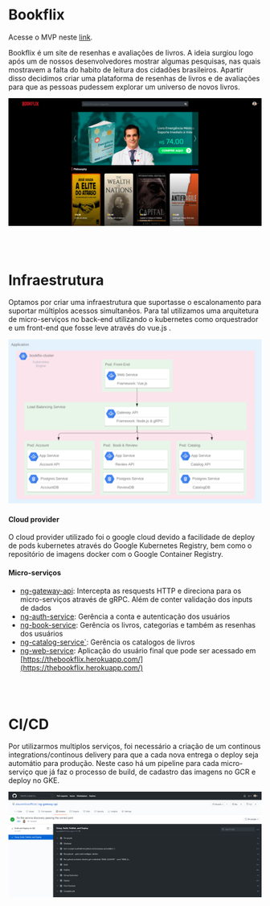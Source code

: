 # Bookflix

Acesse o MVP neste [link](https://thebookflix.herokuapp.com/).

Bookflix é um site de resenhas e avaliações de livros. A ideia surgiou logo após um de nossos desenvolvedores mostrar algumas pesquisas, nas quais mostravem a falta do habito de leitura dos cidadões brasileiros. Apartir disso decidimos criar uma plataforma de resenhas de livros e de avaliações para que as pessoas pudessem explorar um universo de novos livros.

![](./assets/Screenshot.png)

<br>
<br>

# Infraestrutura

Optamos por criar uma infraestrutura que suportasse o escalonamento para suportar múltiplos acessos simultanêos. Para tal utilizamos uma arquitetura de  micro-serviços no back-end utilizando o kubernetes como orquestrador e um front-end que fosse leve através do vue.js .

![](./assets/Achitecture.png)

#### Cloud provider

O cloud provider utilizado foi o google cloud devido a facilidade de deploy de pods kubernetes através do Google Kubernetes Registry, bem como o repositório de imagens docker com o Google Container Registry.

#### Micro-serviços

- [ng-gateway-api](https://github.com/alaurentinoofficial/bookflix/tree/ng-gateway-api): Intercepta as resquests HTTP e direciona para os micro-serviços através de gRPC. Além de conter validação dos inputs de dados
- [ng-auth-service](https://github.com/alaurentinoofficial/bookflix/tree/ng-auth-service): Gerência a conta e autenticação dos usuários  
- [ng-book-service](https://github.com/alaurentinoofficial/bookflix/tree/ng-book-service): Gerência os livros, categorias e também as resenhas dos usuários
- [ng-catalog-service`](https://github.com/alaurentinoofficial/bookflix/tree/ng-catalog-service): Gerência os catalogos de livros
- [ng-web-service](https://github.com/alaurentinoofficial/bookflix/tree/ng-web-service): Aplicação do usuário final que pode ser acessado em [https://thebookflix.herokuapp.com/](https://thebookflix.herokuapp.com/)

<br>
<br>

# CI/CD

Por utilizarmos multiplos serviços, foi necessário a criação de um continous integrations/continous delivery para que a cada nova entrega o deploy seja automátio para produção. Neste caso há um pipeline para cada micro-serviço que já faz o processo de build, de cadastro das imagens no GCR e deploy no GKE.

![](./assets/CI.png)
